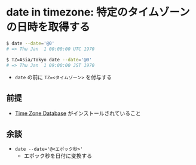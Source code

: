 # date in timezone: 特定のタイムゾーンの日時を取得する

```sh
$ date --date='@0'
# => Thu Jan  1 00:00:00 UTC 1970

$ TZ=Asia/Tokyo date --date='@0'
# => Thu Jan  1 09:00:00 JST 1970
```

* `date` の前に `TZ=<タイムゾーン>` を付与する

## 前提

* [Time Zone Database](https://ja.wikipedia.org/wiki/Tz_database) がインストールされていること

## 余談

* `date --date='@<エポック秒>'`
  * エポック秒を日付に変換する

